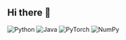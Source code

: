 ## Hi there 👋

![Python](https://img.shields.io/badge/Python-blue?logo=Python&labelColor=lightblue&color=blue)
![Java](https://img.shields.io/badge/Java-red?logo=CoffeeScript&labelColor=red&color=red)
![PyTorch](https://img.shields.io/badge/PyTorch-white?logo=PyTorch&labelColor=white&color=white)
![NumPy](https://img.shields.io/badge/PyTorch-white?logo=PyTorch&labelColor=white&color=white)



